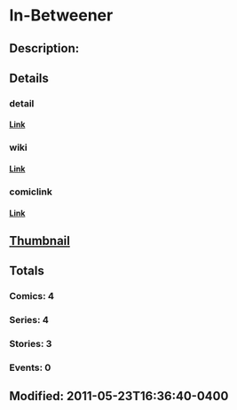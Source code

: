 # In-Betweener
## Description: 
## Details
### detail
#### [Link](http://marvel.com/characters/1031/in-betweener?utm_campaign=apiRef&utm_source=225578a89fc76f3d20fbffda5d17a88d)
### wiki
#### [Link](http://marvel.com/universe/In-Betweener?utm_campaign=apiRef&utm_source=225578a89fc76f3d20fbffda5d17a88d)
### comiclink
#### [Link](http://marvel.com/comics/characters/1011063/in-betweener?utm_campaign=apiRef&utm_source=225578a89fc76f3d20fbffda5d17a88d)
## [Thumbnail](http://i.annihil.us/u/prod/marvel/i/mg/9/60/4c0030f999ecb.jpg)
## Totals
### Comics: 4
### Series: 4
### Stories: 3
### Events: 0
## Modified: 2011-05-23T16:36:40-0400